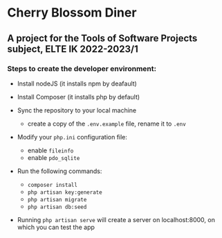 # Cherry Blossom Diner
## A project for the Tools of Software Projects subject, ELTE IK 2022-2023/1

### Steps to create the developer environment:

- Install nodeJS (it installs npm by deafault)
- Install Composer (it installs php by default)
- Sync the repository to your local machine
   * create a copy of the `.env.example` file, rename it to `.env`
- Modify your `php.ini` configuration file: 
   * enable `fileinfo`
   * enable `pdo_sqlite`
- Run the following commands:
   * `composer install`
   * `php artisan key:generate`
   * `php artisan migrate`
   * `php artisan db:seed`
  
  
- Running `php artisan serve` will create a server on localhost:8000, on which you can test the app
  
